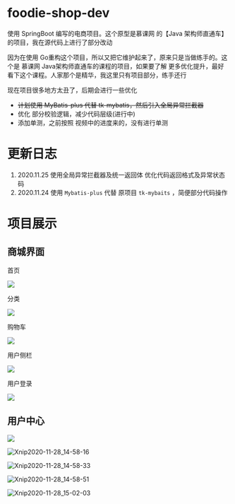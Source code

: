 

# foodie-shop-dev

使用 SpringBoot 编写的电商项目。这个原型是慕课网 的【Java 架构师直通车】的项目，我在源代码上进行了部分改动

因为在使用 Go重构这个项目，所以又把它维护起来了，原来只是当做练手的。这个是 慕课网 Java架构师直通车的课程的项目，如果要了解 更多优化提升，最好看下这个课程。人家那个是精华，我这里只有项目部分，练手还行

现在项目很多地方太丑了，后期会进行一些优化

- ~~计划使用 MyBatis-plus 代替 tk-mybatis，然后引入全局异常拦截器~~
- 优化 部分校验逻辑，减少代码层级(进行中)
- 添加单测，之前按照 视频中的进度来的，没有进行单测



# 更新日志

1. 2020.11.25 使用全局异常拦截器及统一返回体 优化代码返回格式及异常状态码
2. 2020.11.24 使用 `Mybatis-plus` 代替 原项目 `tk-mybaits` ，简便部分代码操作



# 项目展示

## 商城界面

首页

![](img/Xnip2020-11-28_13-56-09.jpg)



分类

![](img/Xnip2020-11-28_13-58-37.jpg)

购物车

![](img/Xnip2020-11-28_14-10-38.jpg)

用户侧栏

![](img/Xnip2020-11-28_14-57-34.jpg)

用户登录

![](img/Xnip2020-11-28_14-57-18.jpg)

## 用户中心

![](img/Xnip2020-11-28_14-57-55.jpg)



![Xnip2020-11-28_14-58-16](img/Xnip2020-11-28_14-58-16.jpg)

![Xnip2020-11-28_14-58-33](img/Xnip2020-11-28_14-58-33.jpg)

![Xnip2020-11-28_14-58-51](img/Xnip2020-11-28_14-58-51.jpg)

![Xnip2020-11-28_15-02-03](img/Xnip2020-11-28_15-02-03.jpg)